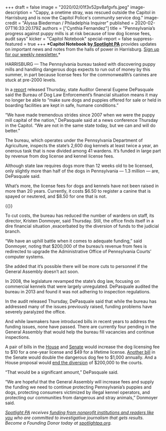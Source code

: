 +++
draft = false
image = "2020/02/01f3v52pv8afgvfs.jpeg"
image-description = "Cappy, a onetime stray, was rescued outside the Capitol in Harrisburg and is now the Capitol Police's community service dog."
image-credit = "Alyssa Biederman / Philadelphia Inquirer"
published = 2020-02-07T16:33:20.179Z
authors = ["Cynthia Fernandez"]
title = "Pennsylvania’s progress against puppy mills is at risk because of low dog license fees, audit says"
kicker = "Capitol Notebook"
special-report = false
suppress-featured = true
+++
**\*Capitol Notebook by[ Spotlight PA](https://www.spotlightpa.org/)** provides updates on important news and notes from the halls of power in Harrisburg. [Sign up for our weekly newsletter.](https://www.spotlightpa.org/newsletters)*

HARRISBURG — The Pennsylvania bureau tasked with discovering puppy mills and handling dangerous dogs expects to run out of money by this summer, in part because license fees for the commonwealth’s canines are stuck at pre-2000 levels.

In a [report](https://www.paauditor.gov/press-releases/auditor-general-depasquale-fights-for-adequate-funding-to-continue-dog-law-enforcement-efforts) released Thursday, state Auditor General Eugene DePasquale said the Bureau of Dog Law Enforcement’s financial situation means it may no longer be able to “make sure dogs and puppies offered for sale or held in boarding facilities are kept in safe, humane conditions.”

“We have made tremendous strides since 2007 when we were the puppy mill capital of the nation,” DePasquale said at a news conference Thursday in the Capitol. “We are not in the same state today, but we can and will do better.”

The bureau, which operates under the Pennsylvania Department of Agriculture, inspects the state’s 2,600 dog kennels at least twice a year, an onerous task that is now divided among 41 wardens. It’s funded in large part by revenue from dog license and kennel license fees.

Although state law requires dogs more than 12 weeks old to be licensed, only slightly more than half of the dogs in Pennsylvania — 1.3 million — are, DePasquale said.

What’s more, the license fees for dogs and kennels have not been raised in more than 20 years. Currently, it costs $6.50 to register a canine that is spayed or neutered, and $8.50 for one that is not.

{{<newsletter-inline>}}

To cut costs, the bureau has reduced the number of wardens on staff, its director, Kristen Donmoyer, said Thursday. Still, the office finds itself in a dire financial situation ,exacerbated by the diversion of funds to the judicial branch.

“We have an uphill battle when it comes to adequate funding,” said Donmoyer, noting that $200,000 of the bureau’s revenue from fees is redirected to upgrade the Administrative Office of Pennsylvania Courts’ computer systems.

She added that it’s possible there will be more cuts to personnel if the General Assembly doesn’t act soon.

In 2008, the legislature revamped the state’s dog law, focusing on commercial kennels that were largely unregulated. DePasquale audited the bureau in 2013 and found it was not adhering to inspection regulations.

In the audit released Thursday, DePasquale said that while the bureau has addressed many of the issues previously raised, funding problems have severely paralyzed the office.

And while lawmakers have introduced bills in recent years to address the funding issues, none have passed. There are currently four pending in the General Assembly that would help the bureau fill vacancies and continue inspections.

A pair of bills in the [House](https://www.legis.state.pa.us/cfdocs/billInfo/billInfo.cfm?sYear=2019&sInd=0&body=H&type=B&bn=1504) and [Senate](https://www.legis.state.pa.us/cfdocs/billInfo/billInfo.cfm?sYear=2019&sInd=0&body=S&type=B&bn=0663) would increase the dog licensing fee to $10 for a one-year license and $49 for a lifetime license. [Another bill](https://www.legis.state.pa.us/cfdocs/billInfo/billInfo.cfm?sYear=2019&sInd=0&body=S&type=B&bn=0798) in the Senate would double the dangerous dog fee to $1,000 annually. And a House proposal would [end the diversion](https://www.legis.state.pa.us/cfdocs/billInfo/billInfo.cfm?sYear=2019&sInd=0&body=H&type=B&bn=1277) of $200,000 to the courts.

“That would be a significant amount,” DePasquale said.

“We are hopeful that the General Assembly will increase fees and supply the funding we need to continue protecting Pennsylvania’s puppies and dogs, protecting consumers victimized by illegal kennel operators, and protecting our communities from dangerous and stray animals,” Donmoyer said.

*[Spotlight PA](https://www.spotlightpa.org/) receives [funding from nonprofit institutions and readers like you](https://www.spotlightpa.org/support) who are committed to investigative journalism that gets results. Become a Founding Donor today at [spotlightpa.org](https://www.spotlightpa.org/).*
